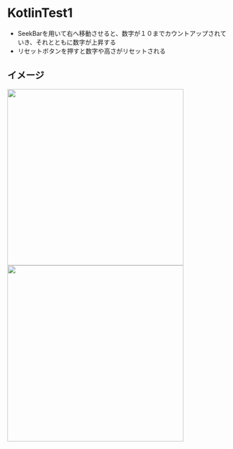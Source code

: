 # KotlinTest1
* SeekBarを用いて右へ移動させると、数字が１０までカウントアップされていき、それとともに数字が上昇する
* リセットボタンを押すと数字や高さがリセットされる

## イメージ
<img src="https://user-images.githubusercontent.com/52473279/99838821-0d746300-2bad-11eb-932d-63b47fb8592d.png" width="400px">
<img src="https://user-images.githubusercontent.com/52473279/99838831-12d1ad80-2bad-11eb-8bec-2fa21a6a828e.gif" width="400px">
